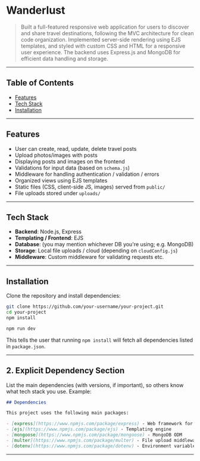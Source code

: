 # Wanderlust

> Built a full-featured responsive web application for users to discover and share
travel destinations, following the MVC architecture for clean code organization.
Implemented server-side rendering using EJS templates, and styled with custom
CSS and HTML for a responsive user experience. The backend uses Express.js and
MongoDB for efficient data handling and storage.
---

## Table of Contents

- [Features](#features)  
- [Tech Stack](#tech-stack)  
- [Installation](#installation)  

---

## Features

- User can create, read, update, delete travel posts  
- Upload photos/images with posts  
- Displaying posts and images on the frontend  
- Validations for input data (based on `schema.js`)  
- Middleware for handling authentication / validation / errors  
- Organized views using EJS templates  
- Static files (CSS, client-side JS, images) served from `public/`  
- File uploads stored under `uploads/`  

---

## Tech Stack

- **Backend**: Node.js, Express  
- **Templating / Frontend**: EJS  
- **Database**: (you may mention whichever DB you're using; e.g. MongoDB)  
- **Storage**: Local file uploads / cloud (depending on `cloudConfig.js`)  
- **Middleware**: Custom middleware for validating requests etc.  

---

## Installation

Clone the repository and install dependencies:

```bash
git clone https://github.com/your-username/your-project.git
cd your-project
npm install
```
```bash
npm run dev
```

This tells the user that running `npm install` will fetch all dependencies listed in `package.json`.

---

## 2. **Explicit Dependency Section**
List the main dependencies (with versions, if important), so others know what tech stack you use. Example:

```markdown
## Dependencies

This project uses the following main packages:

- [express](https://www.npmjs.com/package/express) - Web framework for Node.js
- [ejs](https://www.npmjs.com/package/ejs) - Templating engine
- [mongoose](https://www.npmjs.com/package/mongoose) - MongoDB ODM
- [multer](https://www.npmjs.com/package/multer) - File upload middleware
- [dotenv](https://www.npmjs.com/package/dotenv) - Environment variable management
```
---



